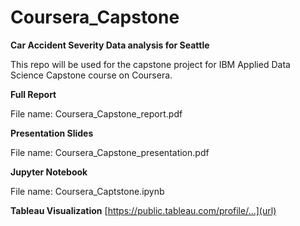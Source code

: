 # Coursera_Capstone
**Car Accident Severity Data analysis for Seattle**


This repo will be used for the capstone project for IBM Applied Data Science Capstone course on Coursera.

**Full Report**

File name: Coursera_Capstone_report.pdf

**Presentation Slides**

File name: Coursera_Capstone_presentation.pdf

**Jupyter Notebook**

File name: Coursera_Captstone.ipynb

**Tableau Visualization**
[https://public.tableau.com/profile/...](url)

